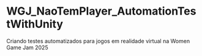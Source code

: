 # WGJ_NaoTemPlayer_AutomationTestWithUnity
Criando testes automatizados para jogos em realidade virtual na Women Game Jam 2025
